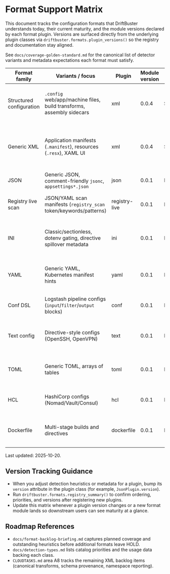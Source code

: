 # Format Support Matrix

This document tracks the configuration formats that DriftBuster understands
today, their current maturity, and the module versions declared by each format
plugin. Versions are surfaced directly from the underlying plugin classes via
`driftbuster.formats.plugin_versions()` so the registry and documentation stay
aligned.

See `docs/coverage-golden-standard.md` for the canonical list of detector
variants and metadata expectations each format must satisfy.

| Format family            | Variants / focus                                                 | Plugin | Module version | Status       | Notes |
|--------------------------|------------------------------------------------------------------|--------|----------------|--------------|-------|
| Structured configuration | `.config` web/app/machine files, build transforms, assembly sidecars | xml    | 0.0.4          | Stabilising  | Transform scope, precedence, schema provenance, attribute hints, and MSBuild metadata now populate automatically. |
| Generic XML              | Application manifests (`.manifest`), resources (`.resx`), XAML UI | xml    | 0.0.4          | Stabilising  | Namespace logging, schema provenance, `.resx` resource keys, MSBuild project detection, and attribute hints surface alongside hunt-aligned tokens. |
| JSON                     | Generic JSON, comment-friendly `jsonc`, `appsettings*.json`      | json   | 0.0.1          | Preview      | Large-sample validation and sampling guardrails are still being tuned. |
| Registry live scan       | JSON/YAML scan manifests (`registry_scan` token/keywords/patterns) | registry-live | 0.0.1      | Preview      | Integrates live Windows Registry hunts via definition files; avoids `.reg` exports. |
| INI                       | Classic/sectionless, dotenv gating, directive spillover metadata | ini    | 0.0.1          | Preview     | Records encoding, comment style, sensitive key hints, and classifies dotenv/unix-conf/hybrid variants for remediation planning. |
| YAML                     | Generic YAML, Kubernetes manifest hints                           | yaml   | 0.0.1          | Preview      | Heuristic detector (no parser dep) with document/list/indentation signals; detects `apiVersion`/`kind`. |
| Conf DSL                 | Logstash pipeline configs (`input`/`filter`/`output` blocks)      | conf   | 0.0.1          | Preview      | Tight heuristics avoid stealing `.conf` INI-like files covered by the INI plugin. |
| Text config              | Directive-style configs (OpenSSH, OpenVPN)                        | text   | 0.0.1          | Preview      | Fallback detector for whitespace-delimited directives; filename/content hints refine variants. |
| TOML                     | Generic TOML, arrays of tables                                    | toml   | 0.0.1          | Preview      | Detects `[table]`, `[[array-of-tables]]`, dotted keys, quoted/array values; no parser dependency. |
| HCL                      | HashiCorp configs (Nomad/Vault/Consul)                            | hcl    | 0.0.1          | Preview      | Detects `job {}`, `server {}`, `listener {}`, `seal {}` blocks + `key = value` pairs. |
| Dockerfile               | Multi-stage builds and directives                                 | dockerfile | 0.0.1       | Preview      | Filename/Dockerfile hint, `FROM` on first non-comment line, and common directives (RUN/COPY/ARG). |

Last updated: 2025-10-20.

## Version Tracking Guidance

- When you adjust detection heuristics or metadata for a plugin, bump its
  `version` attribute in the plugin class (for example,
  `JsonPlugin.version`).
- Run `driftbuster.formats.registry_summary()` to confirm ordering, priorities,
  and versions after registering new plugins.
- Update this matrix whenever a plugin version changes or a new format module
  lands so downstream users can see maturity at a glance.

## Roadmap References

- `docs/format-backlog-briefing.md` captures planned coverage and outstanding
  heuristics before additional formats leave HOLD.
- `docs/detection-types.md` lists catalog priorities and the usage data backing
  each class.
- `CLOUDTASKS.md` area A8 tracks the remaining XML backlog items (canonical transforms,
  schema provenance, namespace reporting).
